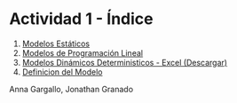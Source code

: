 # Actividad 1 - Índice

1. [Modelos Estáticos](./Modelos_estaticos.md)  
2. [Modelos de Programación Lineal](./Modelos_de_programacion_lineal.md)  
3. [Modelos Dinámicos Deterministicos - Excel (Descargar)](./Modelos_dinamicos_deterministicos.xlsx)  
4. [Definicion del Modelo](./Definicion_modelo.md)  

Anna Gargallo, Jonathan Granado
